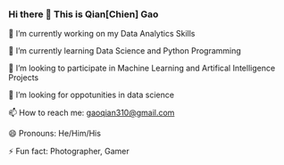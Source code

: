 ### Hi there 👋 This is Qian[Chien] Gao

<!--
**gaoqian310/gaoqian310** is a ✨ _special_ ✨ repository because its `README.md` (this file) appears on your GitHub profile.

Here are some ideas to get you started:-->

🔭 I’m currently working on my Data Analytics Skills

🌱 I’m currently learning Data Science and Python Programming

👯 I’m looking to participate in Machine Learning and Artifical Intelligence Projects

🤔 I’m looking for oppotunities in data science

📫 How to reach me: gaoqian310@gmail.com

😄 Pronouns: He/Him/His

⚡ Fun fact: Photographer, Gamer

